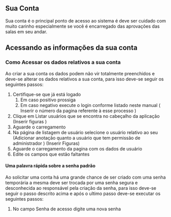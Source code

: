 ## Sua Conta
Sua conta é o principal ponto de acesso ao sistema é deve ser cuidado com muito carinho especialmente se você é encarregado das aprovações das salas em seu andar.

## Acessando as informações da sua conta
### Como Acessar os dados relativos a sua conta
Ao criar a sua conta os dados podem não vir totalmente preenchidos e deve-se alterar os dados relativos a sua conta, para isso deve-se seguir os seguintes passos:
1) Certifique-se que já está logado
	1) Em caso positivo prossiga
	2) Em caso negativo execute o login conforme listado neste manual ( Inserir o número da pagina referente à esse processo )
2) Clique em Listar usuários que se encontra no cabeçalho da aplicação (Inserir figuras )
3) Aguarde o carregamento
4) Na página de listagem de usuário selecione o usuário relativo ao seu (Adicionar anotação quanto a usuário que tem permissão de administrador ) (Inserir Figuras)
6) Aguarde o carregamento da pagina com os dados de usuário
7) Edite os campos que estão faltantes

#### Uma palavra rápida sobre a senha padrão
Ao solicitar uma conta há uma grande chance de ser criado com uma senha temporária a mesma deve ser trocada por uma senha segura e desconhecida ao responsável pela criação da senha, para isso deve-se seguir o passo descrito acima e após o ultimo passo deve-se executar os seguintes passos: 
1)  No campo Senha de acesso digite uma nova senha 
